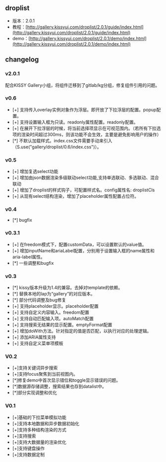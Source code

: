 ## droplist

* 版本：2.0.1
* 教程：[http://gallery.kissyui.com/droplist/2.0.1/guide/index.html](http://gallery.kissyui.com/droplist/2.0.1/guide/index.html)
* demo：[http://gallery.kissyui.com/droplist/2.0.1/demo/index.html](http://gallery.kissyui.com/droplist/2.0.1/demo/index.html)

## changelog

### v2.0.1
配合KISSY Gallery小组，将组件迁移到了gitlab/kg分组，修复组件引用的问题。

### v0.6
- [+] 支持传入overlay实例对象作为浮层。即开放了下拉浮层的配置。popup配置。
- [+] 支持设置输入框为只读。readonly属性配置。readonly配置。
- [+] 在展开下拉浮层的时候，将当前选择项显示在可视范围内。（若所有下拉选项的渲染时间超过300ms，则该功能不会生效，主要是避免影响用户的操作）
- [*] 不默认加载样式。index.css文件需要手动来引入（S.use("gallery/droplist/0.6/index.css")）。

### v0.5
- [+] 增加复选select功能
- [+] 增加由json数据渲染多级联动select功能,支持单选联动、多选联动、混合联动
- [+] 增加了droplist的样式钩子，可配置样式名。config属性名: droplistCls
- [+] 从现有select结构渲染，增加了placeholder属性配置占位符。

### v0.4
- [*] bugfix

### v0.3.1
- [+] 在freedom模式下，配置customData，可以设置默认的value值。
- [+] 增加inputName和ariaLabel配置，分别用于设置输入框的name属性和aria-label属性。
- [*] 一些调整和bugfix

### v0.3

- [*] kissy版本升级为1.4的兼容。去掉对template的依赖。
- [*] 替换本地的lap为“gallery”的对应版本。
- [*] 部分代码调整及bug修复
- [+] 支持placeholder显示。placeholder配置
- [+] 支持自定义内容输入。freedom配置
- [+] 支持自动匹配输入项。autoMatch配置
- [+] 支持搜索无结果的显示配置。emptyFormat配置
- [+] 增加doWith方法。针对指定的值是否匹配，以执行对应的处理逻辑。
- [+] 添加ARIA属性支持
- [+] 支持自定义菜单项模板

### V0.2

- [+]支持关键词异步搜索
- [+]支持focus聚焦到当前视图内。
- [*]修复demo中首次显示错位和toggle显示错误的问题。
- [*]数据源存储调整，搜索结果也存到datalist中。
- [*]部分实现调整和优化

### V0.1

- [+]基础的下拉菜单模拟功能
- [+]支持本地数据和异步数据初始化
- [+]支持多种结构渲染的方式
- [+]支持搜索
- [+]支持大数据量的渲染优化
- [+]支持键盘操作
- [+]支持数据定制

